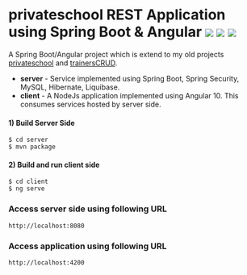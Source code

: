 # privateschool REST Application using Spring Boot & Angular ![](https://img.shields.io/badge/Framework-Spring-informational?style=flat&logo=spring) ![](https://img.shields.io/badge/Framework-Angular-informational?style=flat&logo=angular) ![](https://img.shields.io/badge/Database-MySQL-informational?style=flat&logo=mysql)

A Spring Boot/Angular project which is extend to my old projects [privateschool](https://github.com/GeorgeTsianakas/privateschool) and [trainersCRUD](https://github.com/GeorgeTsianakas/trainersCRUD).

- **server** - Service implemented using Spring Boot, Spring Security, MySQL, Hibernate, Liquibase.
- **client** - A NodeJs application implemented using Angular 10. This consumes services hosted by server side.
 
#### 1) Build Server Side

```
$ cd server
$ mvn package
```

#### 2) Build and run client side

```
$ cd client
$ ng serve
```

### Access server side using following URL

```
http://localhost:8080
```

### Access application using following URL

```
http://localhost:4200
```

